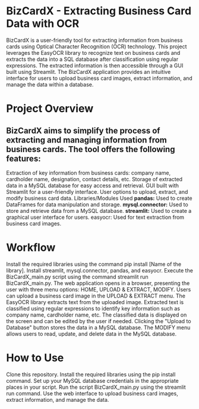 # BizCardX - Extracting Business Card Data with OCR

BizCardX is a user-friendly tool for extracting information from business cards using Optical Character Recognition (OCR) technology. This project leverages the EasyOCR library to recognize text on business cards and extracts the data into a SQL database after classification using regular expressions. The extracted information is then accessible through a GUI built using Streamlit. The BizCardX application provides an intuitive interface for users to upload business card images, extract information, and manage the data within a database.

# Project Overview
## BizCardX aims to simplify the process of extracting and managing information from business cards. The tool offers the following features:

Extraction of key information from business cards: company name, cardholder name, designation, contact details, etc.
Storage of extracted data in a MySQL database for easy access and retrieval.
GUI built with Streamlit for a user-friendly interface.
User options to upload, extract, and modify business card data.
Libraries/Modules Used
**pandas:** Used to create DataFrames for data manipulation and storage.
**mysql.connector:** Used to store and retrieve data from a MySQL database.
**streamlit:** Used to create a graphical user interface for users.
easyocr: Used for text extraction from business card images.


# Workflow
Install the required libraries using the command pip install [Name of the library]. Install streamlit, mysql.connector, pandas, and easyocr.
Execute the BizCardX_main.py script using the command streamlit run BizCardX_main.py.
The web application opens in a browser, presenting the user with three menu options: HOME, UPLOAD & EXTRACT, MODIFY.
Users can upload a business card image in the UPLOAD & EXTRACT menu.
The EasyOCR library extracts text from the uploaded image.
Extracted text is classified using regular expressions to identify key information such as company name, cardholder name, etc.
The classified data is displayed on the screen and can be edited by the user if needed.
Clicking the "Upload to Database" button stores the data in a MySQL database.
The MODIFY menu allows users to read, update, and delete data in the MySQL database.

# How to Use
Clone this repository.
Install the required libraries using the pip install command.
Set up your MySQL database credentials in the appropriate places in your script.
Run the script BizCardX_main.py using the streamlit run command.
Use the web interface to upload business card images, extract information, and manage the data.

